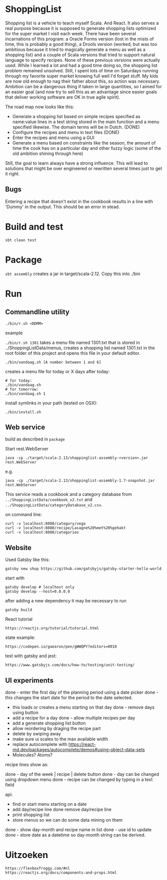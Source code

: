 # ShoppingList

Shopping list is a vehicle to teach myself Scala. And React. 
It also serves a real purpose because it is supposed to generate shopping lists optimized for the super market I visit each week. 
There have been several incarnations of this program: a Oracle Forms version (lost in the mists of time, this is probably a good thing), a Drools version (worked, but was too ambitious because it tried to magically generate a menu as well as a shopping list)
and a couple of Scala versions that tried to support natural language to specify recipes.
None of these previous versions were actually used. While I learned a lot and had a good time doing so, the shopping list problem remained unsolved. Still, I spent lots of time on Saturdays running through 
my favorite  super market knowing full well I'd forget stuff. My kids are now old enough to nag their father about this, so action was necessary.
Ambition can be a dangerous thing if taken in large quantities, so I aimed for an easier goal (and now try to sell this as an advantage since easier goals that deliver working software are OK in true agile spirit).

The road map now looks like this:
- Generate a shopping list based on simple recipes specified as name:value lines in a text string stored in the main function and a menu specified likewise. The domain terms will be in Dutch. (DONE)
- Configure the recipes and menu in text files (DONE)
- Enter the recipes and menu using a GUI
- Generate a menu based on constraints like the season, the amount of time the cook has on a particular day and other fuzzy logic (some of the old ambition shining through here)

Still, the goal to learn always have a strong influence. This will lead to solutions that might be over engineered or rewritten several times just to get it right. 

## Bugs

Entering a recipe that doesn't exist in the cookbook results in a line with 'Dummy' in the output. This should be an error in stead. 

# Build and test

```sbt clean test```

# Package

```sbt assembly``` creates a jar in target/scala-2.12. Copy this into ./bin

# Run

## Commandline utility

```./bin/r.sh <DDMM>```

example

```./bin/r.sh 1301``` takes a menu file named 1301.txt that is stored in ../ShoppingListData/menus, creates a shopping list named 1301.txt in
the root folder of this project and opens this file in your default editor.

```./bin/vandaag.sh [A number between 1 and 6]``` 

creates a menu file for today or X days after today:

```
# for today:
./bin/vandaag.sh
# for tomorrow:
./bin/vandaag.sh 1
```

install symlinks in your path (tested on OSX):

```
./bin/install.sh
```

## Web service

build as described in `package`

Start rest.WebServer

    java -cp ./target/scala-2.13/shoppinglist-assembly-<version>.jar rest.WebServer
    
e.g.
    
    java -cp ./target/scala-2.13/shoppinglist-assembly-1.7-snapshot.jar rest.WebServer
    
This service reads a cookbook and a category database from `../ShoppingListData/cookbook_v2.txt` and `../ShoppingListData/categoryDatabase_v2.csv`.    
    
on command line:

    curl -v localhost:8080/category/vega
    curl -v localhost:8080/recipe/Lasagne%20%met%20%gehakt
    curl -v localhost:8080/categories
    
## Website

Used Gatsby like this:

    gatsby new shop https://github.com/gatsbyjs/gatsby-starter-hello-world
    
start with

    gatsby develop # localhost only
    gatsby develop --host=0.0.0.0

after adding a new dependency it may be necessary to run

    gatsby build
    
React tutorial

    https://reactjs.org/tutorial/tutorial.html
    
state example:

    https://codepen.io/gaearon/pen/gWWQPY?editors=0010

test with gatsby and jest:

    https://www.gatsbyjs.com/docs/how-to/testing/unit-testing/

## UI experiments

done - enter the first day of the planning period using a date picker
done - this changes the start date for the period to the date selected.     
- this loads or creates a menu starting on that day
done - remove days using button 
- add a recipe for a day
done - allow multiple recipes per day
- add a generate shopping list button
- allow reordering by draging the recipe part
- delete by swiping away
- make sure ui scales to the max available width
- replace autocomplete with https://react-md.dev/packages/autocomplete/demos#using-object-data-sets
- Molecules? Atoms?

recipe lines show as:

done - day of the week | recipe | delete button
done - day can be changed using dropdown menu
done - recipe can be changed by typing in a text field

api:

- find or start menu starting on a date
- add day/recipe line
done remove day/recipe line
- print shopping list
- store menus so we can do some data mining on them

done - show day-month and recipe name in list 
done - use id to update 
done - store date as a datetime so day-month string can be derived.

# Uitzoeken 

    https://flexboxfroggy.com/#nl
    https://reactjs.org/docs/components-and-props.html
